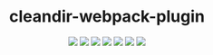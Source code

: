 <h1 align="center">cleandir-webpack-plugin</h1>
<p align="center">
    <a href="https://www.npmjs.com/package/cleandir-webpack-plugin"><img src="https://img.shields.io/badge/npm-cleandir--webpack--plugin-brightgreen.svg?style=flat-square" /></a>
    <a href="https://www.npmjs.com/package/cleandir-webpack-plugin"><img src="https://img.shields.io/npm/v/cleandir-webpack-plugin.svg?style=flat-square" /></a>
    <a href="https://www.npmjs.com/package/cleandir-webpack-plugin"><img src="https://img.shields.io/npm/dt/cleandir-webpack-plugin.svg?style=flat-square" /></a>
    <a href="https://www.npmjs.com/package/cleandir-webpack-plugin"><img src="https://img.shields.io/travis/xobotyi/cleandir-webpack-plugin.svg?style=flat-square" /></a>
    <a href="https://www.codacy.com/app/xobotyi/cleandir-webpack-plugin"><img src="https://img.shields.io/codacy/grade/d014e06fb8a94b2480d3e6827c1d6d3e.svg?style=flat-square"/></a>
    <a href="https://www.codacy.com/app/xobotyi/cleandir-webpack-plugin"><img src="https://img.shields.io/codacy/coverage/d014e06fb8a94b2480d3e6827c1d6d3e.svg?style=flat-square"/></a>
    <a href="https://www.npmjs.com/package/cleandir-webpack-plugin"><img src="https://img.shields.io/npm/l/cleandir-webpack-plugin.svg?style=flat-square" /></a>
</p>
